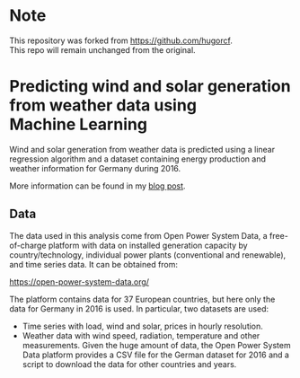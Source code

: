 # Note
This repository was forked from https://github.com/hugorcf.  
This repo will remain unchanged from the original.


# Predicting wind and solar generation from weather data using Machine Learning

Wind and solar generation from weather data is predicted using a linear regression algorithm and a dataset containing energy production and weather information for Germany during 2016.

More information can be found in my [blog post](https://medium.com/hugo-ferreiras-blog/predicting-wind-and-solar-generation-from-weather-data-using-machine-learning-998d7db8415e).

## Data

The data used in this analysis come from Open Power System Data, a free-of-charge platform with data on installed generation capacity by country/technology, individual power plants (conventional and renewable), and time series data. It can be obtained from:

https://open-power-system-data.org/

The platform contains data for 37 European countries, but here only the data for Germany in 2016 is used. In particular, two datasets are used:
* Time series with load, wind and solar, prices in hourly resolution. 
* Weather data with wind speed, radiation, temperature and other measurements. Given the huge amount of data, the Open Power System Data platform provides a CSV file for the German dataset for 2016 and a script to download the data for other countries and years.
